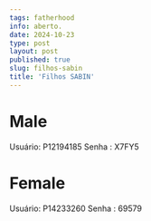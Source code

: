```yaml
---
tags: fatherhood
info: aberto.
date: 2024-10-23
type: post
layout: post
published: true
slug: filhos-sabin
title: 'Filhos SABIN'
---
```

# Male
Usuário: P12194185
Senha : X7FY5

# Female
Usuário: P14233260
Senha : 69579